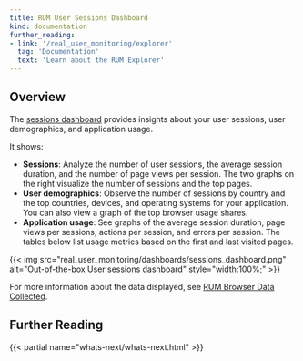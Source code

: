 ```yaml
---
title: RUM User Sessions Dashboard
kind: documentation
further_reading:
- link: '/real_user_monitoring/explorer'
  tag: 'Documentation'
  text: 'Learn about the RUM Explorer'
---
```


## Overview

The [sessions dashboard][1] provides insights about your user sessions, user demographics, and application usage. 

It shows:

- **Sessions**: Analyze the number of user sessions, the average session duration, and the number of page views per session. The two graphs on the right visualize the number of sessions and the top pages. 
- **User demographics**: Observe the number of sessions by country and the top countries, devices, and operating systems for your application. You can also view a graph of the top browser usage shares. 
- **Application usage**: See graphs of the average session duration, page views per sessions, actions per session, and errors per session. The tables below list usage metrics based on the first and last visited pages.

{{< img src="real_user_monitoring/dashboards/sessions_dashboard.png" alt="Out-of-the-box User sessions dashboard" style="width:100%;" >}}

For more information about the data displayed, see [RUM Browser Data Collected][2].

## Further Reading

{{< partial name="whats-next/whats-next.html" >}}

[1]: https://app.datadoghq.com/dash/integration/30410/rum---user-sessions
[2]: /real_user_monitoring/data_collected/
